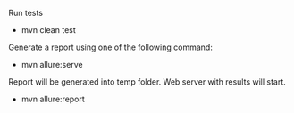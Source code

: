 Run tests
- mvn clean test 

Generate a report using one of the following command:
- mvn allure:serve

Report will be generated into temp folder. Web server with results will start.

- mvn allure:report